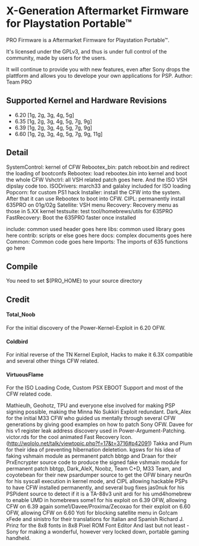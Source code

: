 # X-Generation Aftermarket Firmware for Playstation Portable™
PRO Firmware is a Aftermarket Firmware for Playstation Portable™.

It's licensed under the GPLv3, and thus is under full control of the community, made by users for the users.

It will continue to provide you with new features, even after Sony drops the plattform and allows you to develope your own applications for PSP.
Author: Team PRO

## Supported Kernel and Hardware Revisions
- 6.20 [1g, 2g, 3g, 4g, 5g]
- 6.35 [1g, 2g, 3g, 4g, 5g, 7g, 9g]
- 6.39 [1g, 2g, 3g, 4g, 5g, 7g, 9g]
- 6.60 [1g, 2g, 3g, 4g, 5g, 7g, 9g, 11g]

## Detail
SystemControl: kernel of CFW
Rebootex_bin: patch reboot.bin and redirect the loading of bootconfs
Rebootex: load rebootex.bin into kernel and boot the whole CFW
Vshctrl: all VSH related patch goes here. And the ISO VSH dipslay code too.
ISODrivers: march33 and galalxy included for ISO loading
Popcorn: for custom PS1 hack
Installer: install the CFW into the system. After that it can use Rebootex to boot into CFW.
CIPL: permanently install 635PRO on 01g/02g
Satellite: VSH menu
Recovery: Recovery menu as those in 5.XX kernel
testsuite: test tool/homebrews/utils for 635PRO
FastRecovery: Boot the 635PRO faster once installed

include: common used header goes here
libs: common used library goes here
contrib: scripts or else goes here
docs: complex documents goes here
Common: Common code goes here
Imports: The imports of 635 functions go here

## Compile
You need to set $(PRO_HOME) to your source directory

## Credit
#### Total_Noob
For the initial discovery of the Power-Kernel-Exploit in 6.20 OFW.
#### Coldbird
For initial reverse of the TN Kernel Exploit, Hacks to make it 6.3X compatible and several other things CFW related.
#### VirtuousFlame
For the ISO Loading Code, Custom PSX EBOOT Support and most of the CFW related code.

Mathieulh, Geohotz, TPU and everyone else involved for making PSP signing possible, making the Minna No Sukkiri Exploit redundant.
Dark_Alex for the initial M33 CFW who guided us mentally through several CFW generations by giving good examples on how to patch Sony OFW.
Davee for his v1 register leak address discovery used in Power-Argument-Patching.
victor.rds for the cool animated Fast Recovery Icon. (http://wololo.net/talk/viewtopic.php?f=17&t=3716#p42091)
Takka and Plum for their idea of preventing hibernation deletetion.
kgsws for his idea of faking vshmain module as permanent patch
bbtgp and Draan for their PrxEncrypter source code to produce the signed fake vshmain module for permanent patch
bbtgp, Dark_AleX, Noobz, Team C+D, M33 Team, and coyotebean for their new psardumper source to get the OFW binary
neur0n for his syscall execution in kernel mode, and CIPL allowing hackable PSPs to have CFW installed permanently, and several bug fixes
jas0nuk for his PSPident source to detect if it is a TA-88v3 unit
ardi for his umd4homebrew to enable UMD in homebrews
some1 for his exploit on 6.39 OFW, allowing CFW on 6.39
again some1/Davee/Proxima/Zecoxao for their exploit on 6.60 OFW, allowing CFW on 6.60
Yoti for blocking satellite menu in Go!cam
xFede and sinistro for their translations for Italian and Spanish
Richard J. Prinz for the 8x8 fonts in 8x8 Pixel ROM Font Editor
And last but not least - Sony for making a wonderful, however very locked down, portable gaming handheld.